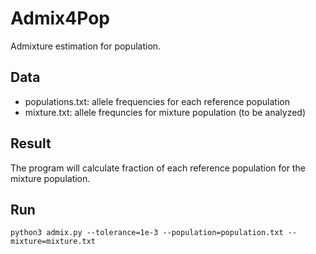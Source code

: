 # Admix4Pop

Admixture estimation for population.

## Data

* populations.txt: allele frequencies for each reference population
* mixture.txt: allele frequncies for mixture population (to be analyzed)

## Result

The program will calculate fraction of each reference population for the mixture population.

## Run

```
python3 admix.py --tolerance=1e-3 --population=population.txt --mixture=mixture.txt
```
